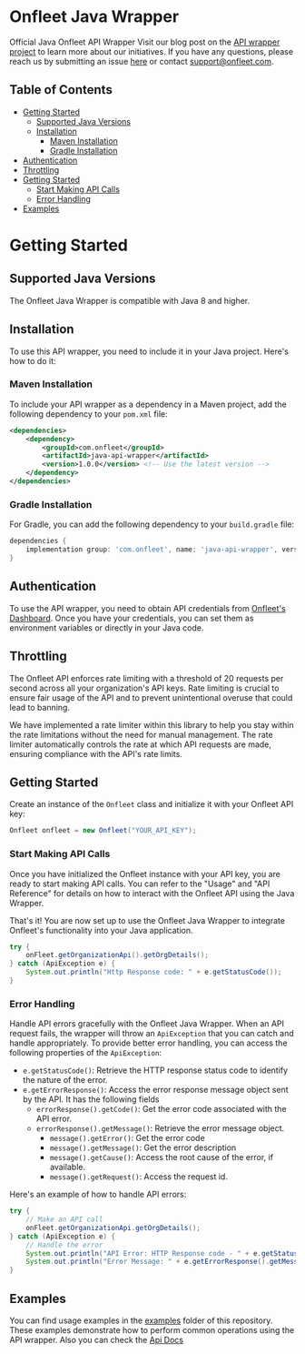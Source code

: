 # Onfleet Java Wrapper

Official Java Onfleet API Wrapper
Visit our blog post on the  [API wrapper project](https://onfleet.com/blog/api-wrappers-explained/)  to learn more about our initiatives.
If you have any questions, please reach us by submitting an issue [here](https://github.com/onfleet/java-onfleet/issues) or contact 
[support@onfleet.com](mailto:support@onfleet.com).

## Table of Contents
- [Getting Started](#getting-started)
  - [Supported Java Versions](#supported-java-versions)
  - [Installation](#installation)
    - [Maven Installation](#maven-installation)
    - [Gradle Installation](#gradle-installation)
- [Authentication](#authentication)
- [Throttling](#throttling)
- [Getting Started](#getting-started)
  - [Start Making API Calls](#start-making-api-calls)
  - [Error Handling](#error-handling)
- [Examples](#examples)

# Getting Started

## Supported Java Versions

The Onfleet Java Wrapper is compatible with Java 8 and higher.

## Installation

To use this API wrapper, you need to include it in your Java project. Here's how to do it:

### Maven Installation

To include your API wrapper as a dependency in a Maven project, add the following dependency 
to your `pom.xml` file:

```xml
<dependencies>
    <dependency>
        <groupId>com.onfleet</groupId>
        <artifactId>java-api-wrapper</artifactId>
        <version>1.0.0</version> <!-- Use the latest version -->
    </dependency>
</dependencies>
```

### Gradle Installation

For Gradle, you can add the following dependency to your `build.gradle` file:

```groovy
dependencies {
    implementation group: 'com.onfleet', name: 'java-api-wrapper', version: '1.0.0' // Use the latest version
}
```

## Authentication

To use the API wrapper, you need to obtain API credentials from [Onfleet's Dashboard](https://onfleet.com/dashboard#/manage).
Once you have your credentials, you can set them as environment variables or directly in your Java code.

## Throttling

The Onfleet API enforces rate limiting with a threshold of 20 requests per second across all your organization's API keys. Rate limiting is crucial to ensure fair usage of the API and to prevent unintentional overuse that could lead to banning.

We have implemented a rate limiter within this library to help you stay within the rate limitations without the need for manual management. The rate limiter automatically controls the rate at which API requests are made, ensuring compliance with the API's rate limits.

## Getting Started
Create an instance of the `Onfleet` class and initialize it with your Onfleet API key:

```java
Onfleet onfleet = new Onfleet("YOUR_API_KEY");
```

### Start Making API Calls
Once you have initialized the Onfleet instance with your API key, 
you are ready to start making API calls. You can refer to the "Usage" and "API Reference" 
for details on how to interact with the Onfleet API using the Java Wrapper.

That's it! You are now set up to use the Onfleet Java Wrapper to integrate Onfleet's 
functionality into your Java application.

```java
try {
    onFleet.getOrganizationApi().getOrgDetails();
} catch (ApiException e) {
    System.out.println("Http Response code: " + e.getStatusCode());
}
```

### Error Handling

Handle API errors gracefully with the Onfleet Java Wrapper. When an API request fails, the wrapper will throw an `ApiException` that you can catch and handle appropriately. To provide better error handling, you can access the following properties of the `ApiException`:

- `e.getStatusCode()`: Retrieve the HTTP response status code to identify the nature of the error.
- `e.getErrorResponse()`: Access the error response message object sent by the API. It has the following fields
  - `errorResponse().getCode()`: Get the error code associated with the API error.
  - `errorResponse().getMessage()`: Retrieve the error message object.
    - `message().getError()`: Get the error code
    - `message().getMessage()`: Get the error description
    - `message().getCause()`: Access the root cause of the error, if available.
    - `message().getRequest()`: Access the request id.


Here's an example of how to handle API errors:

```java
try {
    // Make an API call
    onFleet.getOrganizationApi.getOrgDetails();
} catch (ApiException e) {
    // Handle the error
    System.out.println("API Error: HTTP Response code - " + e.getStatusCode());
    System.out.println("Error Message: " + e.getErrorResponse().getMessage());
}
```

## Examples
You can find usage examples in the [examples](https://github.com/onfleet/java-onfleet/tree/main/src/examples) folder of this repository. These examples demonstrate how to perform common operations using the API wrapper. Also you can check the [Api Docs](https://docs.onfleet.com/reference/setup-tutorial)
